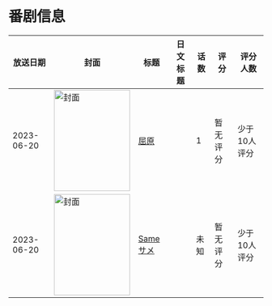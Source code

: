 # 番剧信息

|放送日期|封面|标题|日文标题|话数|评分|评分人数|
|---|---|---|---|---|---|---|
|2023-06-20|<img src="https://lain.bgm.tv/pic/cover/c/28/6f/442428_t88fC.jpg" alt="封面" style="width:150px;height:200px;object-fit:cover;">|[屈原](https://bangumi.tv/subject/442428)||1|暂无评分|少于10人评分|
|2023-06-20|<img src="https://lain.bgm.tv/pic/cover/c/e2/1c/443900_HxO0y.jpg" alt="封面" style="width:150px;height:200px;object-fit:cover;">|[Same サメ](https://bangumi.tv/subject/443900)||未知|暂无评分|少于10人评分|
